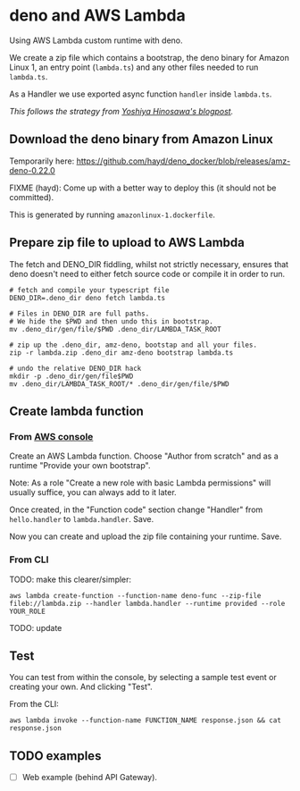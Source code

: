 # deno and AWS Lambda

Using AWS Lambda custom runtime with deno.

We create a zip file which contains a bootstrap, the deno binary for Amazon Linux 1,
an entry point (`lambda.ts`) and any other files needed to run `lambda.ts`.

As a Handler we use exported async function `handler` inside `lambda.ts`.

_This follows the strategy from [Yoshiya Hinosawa's blogpost](https://dev.to/kt3k/write-aws-lambda-function-in-deno-4b20)._

## Download the deno binary from Amazon Linux

Temporarily here:
https://github.com/hayd/deno_docker/blob/releases/amz-deno-0.22.0

FIXME (hayd): Come up with a better way to deploy this (it should not be committed).

This is generated by running `amazonlinux-1.dockerfile`.

## Prepare zip file to upload to AWS Lambda

The fetch and DENO_DIR fiddling, whilst not strictly necessary,
ensures that deno doesn't need to either fetch source code or
compile it in order to run.

```
# fetch and compile your typescript file
DENO_DIR=.deno_dir deno fetch lambda.ts

# Files in DENO_DIR are full paths.
# We hide the $PWD and then undo this in bootstrap.
mv .deno_dir/gen/file/$PWD .deno_dir/LAMBDA_TASK_ROOT

# zip up the .deno_dir, amz-deno, bootstap and all your files.
zip -r lambda.zip .deno_dir amz-deno bootstrap lambda.ts

# undo the relative DENO_DIR hack
mkdir -p .deno_dir/gen/file$PWD
mv .deno_dir/LAMBDA_TASK_ROOT/* .deno_dir/gen/file/$PWD
```

## Create lambda function

### From [AWS console](https://console.aws.amazon.com/lambda/)

Create an AWS Lambda function. Choose "Author from scratch" and
as a runtime "Provide your own bootstrap".

Note: As a role "Create a new role with basic Lambda permissions" will usually
suffice, you can always add to it later.

Once created, in the "Function code" section change "Handler" from `hello.handler`
to `lambda.handler`. Save.

Now you can create and upload the zip file containing your runtime. Save.

### From CLI

TODO: make this clearer/simpler:

```
aws lambda create-function --function-name deno-func --zip-file fileb://lambda.zip --handler lambda.handler --runtime provided --role YOUR_ROLE
```

TODO: update

## Test

You can test from within the console, by selecting a sample test event or creating your own.
And clicking "Test".

From the CLI:

```
aws lambda invoke --function-name FUNCTION_NAME response.json && cat response.json
```

## TODO examples

- [ ] Web example (behind API Gateway).

